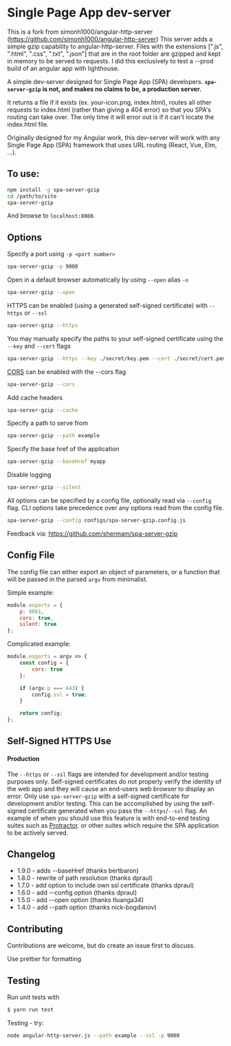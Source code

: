 # Single Page App dev-server

This is a fork from simonh1000/angular-http-server (https://github.com/simonh1000/angular-http-server)
This server adds a simple gzip capability to angular-http-server.
Files with the extensions [".js", ".html", ".css", ".txt", ".json"] that are in the root folder are gzipped and kept in memory to be served to requests.
I did this exclusively to test a --prod build of an angular app with lighthouse.

A simple dev-server designed for Single Page App (SPA) developers. **`spa-server-gzip` is not, and makes no claims to be, a production server.**

It returns a file if it exists (ex. your-icon.png, index.html), routes all other requests to index.html (rather than giving a 404 error) so that you SPA's routing can take over. The only time it will error out is if it can't locate the index.html file.

Originally designed for my Angular work, this dev-server will work with any Single Page App (SPA) framework that uses URL routing (React, Vue, Elm, ...).

## To use:

```sh
npm install -g spa-server-gzip
cd /path/to/site
spa-server-gzip
```

And browse to `localhost:8080`.

## Options

Specify a port using `-p <port number>`

```sh
spa-server-gzip -p 9000
```

Open in a default browser automatically by using `--open` alias `-o`

```sh
spa-server-gzip --open
```

HTTPS can be enabled (using a generated self-signed certificate) with `--https` or `--ssl`

```sh
spa-server-gzip --https
```

You may manually specify the paths to your self-signed certificate using the `--key` and `--cert` flags

```sh
spa-server-gzip --https --key ./secret/key.pem --cert ./secret/cert.pem
```

[CORS](https://developer.mozilla.org/en-US/docs/Web/HTTP/Access_control_CORS) can be enabled with the --cors flag

```sh
spa-server-gzip --cors
```

Add cache headers

```sh
spa-server-gzip --cache
```

Specify a path to serve from

```sh
spa-server-gzip --path example
```

Specify the base href of the application

```sh
spa-server-gzip --baseHref myapp
```

Disable logging

```sh
spa-server-gzip --silent
```

All options can be specified by a config file, optionally read via `--config` flag.
CLI options take precedence over any options read from the config file.

```sh
spa-server-gzip --config configs/spa-server-gzip.config.js
```

Feedback via: https://github.com/shermam/spa-server-gzip

## Config File

The config file can either export an object of parameters, or a function that will be passed in the parsed `argv` from minimalist.

Simple example:

```js
module.exports = {
    p: 8081,
    cors: true,
    silent: true
};
```

Complicated example:

```js
module.exports = argv => {
    const config = {
        cors: true
    };

    if (argv.p === 443) {
        config.ssl = true;
    }

    return config;
};
```

## Self-Signed HTTPS Use

#### Production

The `--https` or `--ssl` flags are intended for development and/or testing purposes only. Self-signed certificates do not properly verify the identity of the web app and they will cause an end-users web browser to display an error. Only use `spa-server-gzip` with a self-signed certificate for development and/or testing. This can be accomplished by using the self-signed certificate generated when you pass the `--https`/`--ssl` flag. An example of when you should use this feature is with end-to-end testing suites such as [Protractor](http://www.protractortest.org/). or other suites which require the SPA application to be actively served.

## Changelog

-   1.9.0 - adds --baseHref (thanks bertbaron)
-   1.8.0 - rewrite of path resolution (thanks dpraul)
-   1.7.0 - add option to include own ssl certificate (thanks dpraul)
-   1.6.0 - add --config option (thanks dpraul)
-   1.5.0 - add --open option (thanks tluanga34)
-   1.4.0 - add --path option (thanks nick-bogdanov)

## Contributing

Contributions are welcome, but do create an issue first to discuss.

Use prettier for formatting

## Testing

Run unit tests with

```sh
$ yarn run test
```

Testing - try:

```sh
node angular-http-server.js --path example --ssl -p 9000
```
